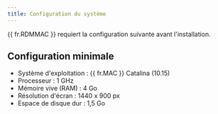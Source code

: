 ```yaml
---
title: Configuration du système
---
```

{{ fr.RDMMAC }} requiert la configuration suivante avant l'installation. 

## Configuration minimale 

* Système d'exploitation : {{ fr.MAC }} Catalina (10.15) 
* Processeur : 1 GHz 
* Mémoire vive (RAM) : 4 Go 
* Résolution d'écran : 1440 x 900 px 
* Espace de disque dur : 1,5 Go 

